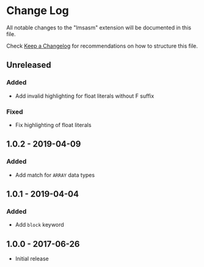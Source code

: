 # Change Log
All notable changes to the "lmsasm" extension will be documented in this file.

Check [Keep a Changelog](http://keepachangelog.com/) for recommendations on how to structure this file.

## Unreleased
### Added
- Add invalid highlighting for float literals without F suffix
### Fixed
- Fix highlighting of float literals

## 1.0.2 - 2019-04-09
### Added
- Add match for `ARRAY` data types

## 1.0.1 - 2019-04-04
### Added
- Add `block` keyword

## 1.0.0 - 2017-06-26
- Initial release